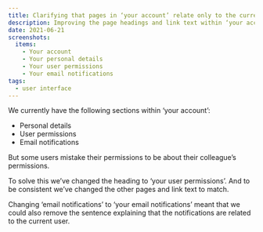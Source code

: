 ```yaml
---
title: Clarifying that pages in ‘your account’ relate only to the current user
description: Improving the page headings and link text within ‘your account’ so that users don’t think it’s about managing their colleagues’ permissions
date: 2021-06-21
screenshots:
  items:
    - Your account
    - Your personal details
    - Your user permissions
    - Your email notifications
tags:
  - user interface
---
```


We currently have the following sections within ‘your account’:

- Personal details
- User permissions
- Email notifications

But some users mistake their permissions to be about their colleague’s permissions.

To solve this we’ve changed the heading to ‘your user permissions’. And to be consistent we’ve changed the other pages and link text to match.

Changing ‘email notifications’ to ‘your email notifications’ meant that we could also remove the sentence explaining that the notifications are related to the current user.
